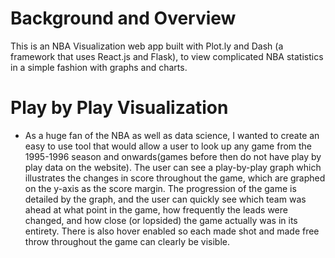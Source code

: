 # Background and Overview
This is an NBA Visualization web app built with Plot.ly and Dash (a framework that uses React.js and Flask), to view complicated NBA statistics in a simple fashion with graphs and charts. 

# Play by Play Visualization
* As a huge fan of the NBA as well as data science, I wanted to create an easy to use tool that would allow a user to look up any game from the 1995-1996 season and onwards(games before then do not have play by play data on the website). The user can see a play-by-play graph which illustrates the changes in score throughout the game, which are graphed on the y-axis as the score margin. The progression of the game is detailed by the graph, and the user can quickly see which team was ahead at what point in the game, how frequently the leads were changed, and how close (or lopsided) the game actually was in its entirety. There is also hover enabled so each made shot and made free throw throughout the game can clearly be visible.

